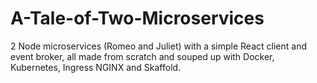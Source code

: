 # A-Tale-of-Two-Microservices
2 Node microservices (Romeo and Juliet) with a simple React client and event broker, all made from scratch and souped up with Docker, Kubernetes, Ingress NGINX and Skaffold.

